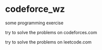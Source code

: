 codeforce_wz
============

some programming exercise

try to solve the problems on codeforces.com

try to solve the problems on leetcode.com
